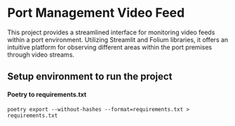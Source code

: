 # Port Management Video Feed

This project provides a streamlined interface for monitoring video feeds within a port environment. Utilizing Streamlit and Folium libraries, it offers an intuitive platform for observing different areas within the port premises through video streams.


## Setup environment to run the project 
#### Poetry to requirements.txt
```
poetry export --without-hashes --format=requirements.txt > requirements.txt
```